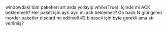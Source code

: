 windowdaki tüm paketleri art arda yollayıp while(True): içinde mi ACK beklenmeli?
Her paket için ayrı ayrı mı ack beklemeli?
Go back N gibi gelen inorder paketler discard mı edilmeli
#2
binascii için byte gerekli ama str verilmiş?